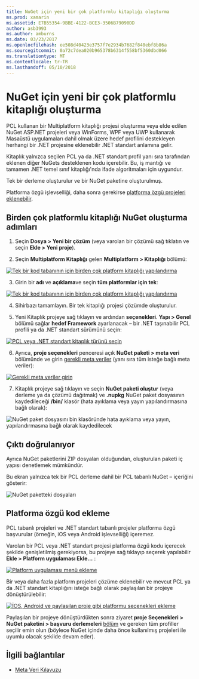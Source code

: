 ```yaml
---
title: NuGet için yeni bir çok platformlu kitaplığı oluşturma
ms.prod: xamarin
ms.assetid: E7B55354-9BBE-4122-BCE3-3506B79090DD
author: asb3993
ms.author: amburns
ms.date: 03/23/2017
ms.openlocfilehash: ee508d40423e3757f7e2934b7682f840ebf8b86a
ms.sourcegitcommit: 0a72c7dea020b965378b6314f558bf5360dbd066
ms.translationtype: MT
ms.contentlocale: tr-TR
ms.lasthandoff: 05/10/2018
---
```

# <a name="creating-a-new-multiplatform-library-for-nuget"></a>NuGet için yeni bir çok platformlu kitaplığı oluşturma

PCL kullanan bir Multiplatform kitaplığı projesi oluşturma veya elde edilen NuGet ASP.NET projeleri veya WinForms, WPF veya UWP kullanarak Masaüstü uygulamaları dahil olmak üzere hedef profilini destekleyen herhangi bir .NET projesine eklenebilir .NET standart anlamına gelir.

Kitaplık yalnızca seçilen PCL ya da .NET standart profil yanı sıra tarafından eklenen diğer NuGets desteklenen kodu içerebilir.
Bu, iş mantığı ve tamamen .NET temel sınıf kitaplığı'nda ifade algoritmaları için uygundur.

Tek bir derleme oluşturulur ve bir NuGet paketine oluşturulmuş.

Platforma özgü işlevselliği, daha sonra gerekirse [platforma özgü projeleri eklenebilir](#add-platforms).

## <a name="steps-to-create-a-multiplatform-library-nuget"></a>Birden çok platformlu kitaplığı NuGet oluşturma adımları

1. Seçin **Dosya > Yeni bir çözüm** (veya varolan bir çözümü sağ tıklatın ve seçin **Ekle > Yeni proje**).

2. Seçin **Multiplatform Kitaplığı** gelen **Multiplatform > Kitaplığı** bölümü:

  [![](single-codebase-images/mulitplatform-library-sml.png "Tek bir kod tabanının için birden çok platform kitaplığı yapılandırma")](single-codebase-images/mulitplatform-library.png#lightbox)

3. Girin bir **adı** ve **açıklama**ve seçin **tüm platformlar için tek**:

  [![](single-codebase-images/single-configure-sml.png "Tek bir kod tabanının için birden çok platform kitaplığı yapılandırma")](single-codebase-images/single-configure.png#lightbox)

4. Sihirbazı tamamlayın. Bir tek kitaplığı projesi çözümde oluşturulur.

5. Yeni Kitaplık projeye sağ tıklayın ve ardından **seçenekleri**. **Yapı > Genel** bölümü sağlar **hedef Framework** ayarlanacak – bir .NET taşınabilir PCL profili ya da .NET standart sürümünü seçin:

  [![](single-codebase-images/single-choose-type-sml.png "PCL veya .NET standart kitaplık türünü seçin")](single-codebase-images/single-choose-type.png#lightbox)

6. Ayrıca, **proje seçenekleri** penceresi açık **NuGet paketi > meta veri** bölümünde ve girin [gerekli meta veriler](~/cross-platform/app-fundamentals/nuget-multiplatform-libraries/metadata.md) (yanı sıra tüm isteğe bağlı meta veriler):

  [![](single-codebase-images/single-metadata-sml.png "Gerekli meta veriler girin")](single-codebase-images/single-metadata.png#lightbox)

7. Kitaplık projeye sağ tıklayın ve seçin **NuGet paketi oluştur** (veya derleme ya da çözümü dağıtmak) ve **.nupkg** NuGet paket dosyasının kaydedileceği **/bin/** klasör (hata ayıklama veya yayın yapılandırmasına bağlı olarak):

  ![](single-codebase-images/create-nuget-package.png "NuGet paket dosyasını bin klasöründe hata ayıklama veya yayın, yapılandırmasına bağlı olarak kaydedilecek")


## <a name="verifying-the-output"></a>Çıktı doğrulanıyor

Ayrıca NuGet paketlerini ZIP dosyaları olduğundan, oluşturulan paketi iç yapısı denetlemek mümkündür.

Bu ekran yalnızca tek bir PCL derleme dahil bir PCL tabanlı NuGet – içeriğini gösterir:

![](single-codebase-images/nuget-output.png "NuGet paketteki dosyaları")

<a name="add-platforms" />

## <a name="adding-platform-specific-code"></a>Platforma özgü kod ekleme

PCL tabanlı projeleri ve .NET standart tabanlı projeler platforma özgü başvurular (örneğin, iOS veya Android işlevselliği) içeremez.

Varolan bir PCL veya .NET standart projesi platforma özgü kodu içerecek şekilde genişletilmiş gerekiyorsa, bu projeye sağ tıklayıp seçerek yapılabilir **Ekle > Platform uygulaması Ekle...** :

[![](single-codebase-images/add-later-sml.png "Platform uygulaması menü ekleme")](single-codebase-images/add-later.png#lightbox)

Bir veya daha fazla platform projeleri çözüme eklenebilir ve mevcut PCL ya da .NET standart kitaplığını isteğe bağlı olarak paylaşılan bir projeye dönüştürülebilir:

[![](single-codebase-images/add-later-platforms-sml.png "İOS, Android ve paylaşılan proje gibi platformu seçenekleri ekleme")](single-codebase-images/add-later-platforms-sml.png#lightbox)

Paylaşılan bir projeye dönüştürdükten sonra ziyaret **proje Seçenekleri > NuGet paketini > başvuru derlemeleri**
[bölüm](~/cross-platform/app-fundamentals/nuget-multiplatform-libraries/platform-specific.md) ve gereken tüm profiller seçilir emin olun (böylece NuGet içinde daha önce kullanılmış projeleri ile uyumlu olacak şekilde devam eder).


## <a name="related-links"></a>İlgili bağlantılar

- [Meta Veri Kılavuzu](~/cross-platform/app-fundamentals/nuget-multiplatform-libraries/metadata.md)
